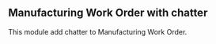 Manufacturing Work Order with chatter
-------------------------------------
This module add chatter to Manufacturing Work Order.



